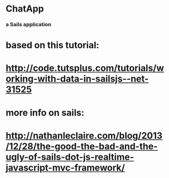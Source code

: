 # ChatApp
### a Sails application
# based on this tutorial:
# http://code.tutsplus.com/tutorials/working-with-data-in-sailsjs--net-31525

# more info on sails:
# http://nathanleclaire.com/blog/2013/12/28/the-good-the-bad-and-the-ugly-of-sails-dot-js-realtime-javascript-mvc-framework/
